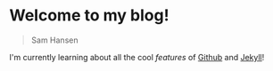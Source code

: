 # Welcome to my blog!

> Sam Hansen

I'm currently learning about all the cool _features_ of [Github] and [Jekyll]!

[Github]:https://github.com
[Jekyll]:https://https://jekyllrb.com/
